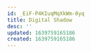 ```yaml
---
id: _EiF-P4KIuqMqXkWm-0yq
title: Digital Shadow
desc: ''
updated: 1639759165186
created: 1639759165186
---
```


